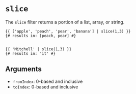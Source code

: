 # `slice`
The `slice` filter returns a portion of a list, array, or string.
```
{{ ['apple', 'peach', 'pear', 'banana'] | slice(1,3) }}
{# results in: [peach, pear] #}


{{ 'Mitchell' | slice(1,3) }}
{# results in: 'it' #}
```

## Arguments
- `fromIndex`: 0-based and inclusive
- `toIndex`: 0-based and inclusive